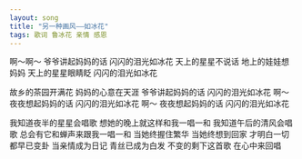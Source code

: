 ```yaml
---
layout: song
title: "另一种画风——如冰花"
tags: 歌词 鲁冰花 亲情 感恩
---
```


啊～啊～
爷爷讲起妈妈的话
闪闪的泪光如冰花
天上的星星不说话
地上的娃娃想妈妈
天上的星星眼睛眨
闪闪的泪光如冰花

故乡的茶园开满花
妈妈的心意在天涯
爷爷讲起妈妈的话
闪闪的泪光如冰花
啊～
夜夜想起妈妈的话
闪闪的泪光如冰花
啊～
夜夜想起妈妈的话
闪闪的泪光如冰花

我知道夜半的星星会唱歌
想她的晚上就这样和我一唱一和
我知道午后的清风会唱歌
总会有它和蝉声来跟我一唱一和
当她终握住繁华
当她终想到回家
才明白一切都早已变卦
当亲情成为日记
青丝已成为白发
不变的剩下这首歌
在心中来回唱